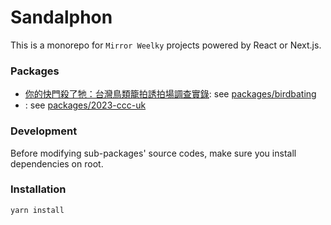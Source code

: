 # Sandalphon
This is a monorepo for `Mirror Weelky` projects powered by React or Next.js.

### Packages
- [你的快門殺了牠：台灣鳥類籠拍誘拍場調查實錄](https://www.mirrormedia.mg/projects/birdbating/index.html): see [packages/birdbating](./packages/birdbating)
- [](): see [packages/2023-ccc-uk](./packages//2023-ccc-uk)

### Development
Before modifying sub-packages' source codes, make sure you install dependencies on root. 

### Installation
`yarn install`

